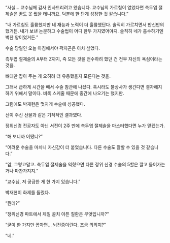 “사실… 교수님께 감사 인사드리려고 왔습니다. 교수님의 가르침이 없었다면 측두엽 절제술은 꿈도 못 꿨을 테니까요. 덕분에 한 단계 성장한 것 같습니다.”

“내 가르침도 훌륭했지만 네 재능과 노력이 더 훌륭했단다. 솔직히 가르치면서 반신반의했거든. 내가 보낸 논문하고 수술법이 어디 한두 가지였어야지. 솔직히 네가 흡수하기엔 벅찬 양이었거든.”

수술 당일인 오늘 아침에서야 곽지곤은 아차 싶었다.

측두엽 절제술의 A부터 Z까지, 즉 모든 것을 전수하려 했던 건 전부 자신의 욕심이라는 것을.

뼈대만 잡아 주는 게 오히려 더 유용했을지 모른다는 것을.

그래서 급하게 시간을 빼서 수술 참관에 나섰다. 혹시라도 불상사가 생긴다면 결자해지하기 위해서 말이다. 비록 스케줄 때문에 중간에 나오기는 했지만.

그럼에도 박재현은 멋지게 수술에 성공했다.

신이 주신 선물과 같은 기적적인 결과였다.

정위신경 전공자도 아닌 서전이 2주 만에 측두엽 절제술을 마스터했다면 누가 믿겠는가.

“해 보니까 어땠니?”

“어려운 수술을 마치니 자신감이 더 붙었습니다. 다른 수술도 잘할 수 있을 것 같습니다.”

“암, 그렇고말고. 측두엽 절제술을 익혔으면 다른 정위 신경 수술의 5할은 깔고 들어가는 거나 마찬가지지.”

“교수님, 저 궁금한 게 한 가지 있습니다.”

박재현이 화제를 돌렸다.

“뭔데?”

“정위신경 파트에서 제일 골치 아픈 질환은 무엇입니까?”

“굳이 한 가지만 꼽자면… 뇌전증이란다. 조금 의외지?”

“네.”